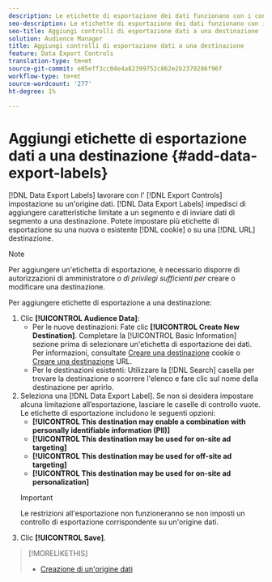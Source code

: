 ```yaml
---
description: Le etichette di esportazione dei dati funzionano con i controlli di esportazione impostati su un'origine dati. Le etichette di esportazione dei dati non consentono di aggiungere caratteristiche limitate a un segmento e di inviare dati del segmento a una destinazione. Potete impostare più etichette di esportazione su una destinazione di cookie o URL nuova o esistente.
seo-description: Le etichette di esportazione dei dati funzionano con i controlli di esportazione impostati su un'origine dati. Le etichette di esportazione dei dati non consentono di aggiungere caratteristiche limitate a un segmento e di inviare dati del segmento a una destinazione. Potete impostare più etichette di esportazione su una destinazione di cookie o URL nuova o esistente.
seo-title: Aggiungi controlli di esportazione dati a una destinazione
solution: Audience Manager
title: Aggiungi controlli di esportazione dati a una destinazione
feature: Data Export Controls
translation-type: tm+mt
source-git-commit: e05eff3cc04e4a82399752c862e2b2370286f96f
workflow-type: tm+mt
source-wordcount: '277'
ht-degree: 1%

---
```




# Aggiungi etichette di esportazione dati a una destinazione {#add-data-export-labels}

[!DNL Data Export Labels] lavorare con l&#39; [!DNL Export Controls] impostazione su un&#39;origine dati. [!DNL Data Export Labels] impedisci di aggiungere caratteristiche limitate a un segmento e di inviare dati di segmento a una destinazione. Potete impostare più etichette di esportazione su una nuova o esistente [!DNL cookie] o su una [!DNL URL] destinazione.

>[!NOTE]
>
>Per aggiungere un&#39;etichetta di esportazione, è necessario disporre di autorizzazioni di amministratore *o di privilegi sufficienti per* creare o modificare una destinazione.

<!-- t_export_labels.xml -->

Per aggiungere etichette di esportazione a una destinazione:

1. Clic **[!UICONTROL Audience Data]**:
   * Per le nuove destinazioni: Fate clic **[!UICONTROL Create New Destination]**. Completare la [!UICONTROL Basic Information] sezione prima di selezionare un&#39;etichetta di esportazione dei dati. Per informazioni, consultate [Creare una destinazione](../../features/destinations/create-cookie-destination.md) cookie o [Creare una destinazione](../../features/destinations/create-url-destination.md) URL.
   * Per le destinazioni esistenti: Utilizzare la [!DNL Search] casella per trovare la destinazione o scorrere l&#39;elenco e fare clic sul nome della destinazione per aprirlo.
1. Seleziona una [!DNL Data Export Label]. Se non si desidera impostare alcuna limitazione all’esportazione, lasciare le caselle di controllo vuote. Le etichette di esportazione includono le seguenti opzioni:
   * **[!UICONTROL This destination may enable a combination with personally identifiable information (PII)]**
   * **[!UICONTROL This destination may be used for on-site ad targeting]**
   * **[!UICONTROL This destination may be used for off-site ad targeting]**
   * **[!UICONTROL This destination may be used for on-site ad personalization]**
   >[!IMPORTANT]
   >
   >Le restrizioni all&#39;esportazione non funzioneranno se non imposti un controllo [](../../features/data-export-controls.md) di esportazione corrispondente su un&#39;origine dati.
1. Clic **[!UICONTROL Save]**.

>[!MORELIKETHIS]
>
>* [Creazione di un&#39;origine dati](../../features/manage-datasources.md#create-data-source)